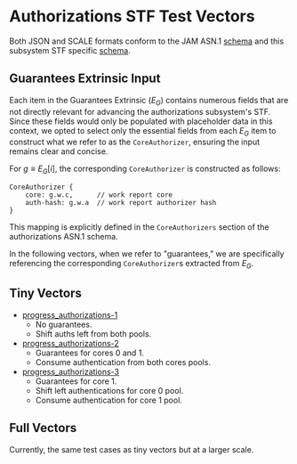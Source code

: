 # Authorizations STF Test Vectors

Both JSON and SCALE formats conform to the JAM ASN.1 [schema](../jam-types-asn/jam-types.asn)
and this subsystem STF specific [schema](./authorizations.asn).

## Guarantees Extrinsic Input

Each item in the Guarantees Extrinsic ($E_G$) contains numerous fields
that are not directly relevant for advancing the authorizations subsystem's
STF. Since these fields would only be populated with placeholder data in this
context, we opted to select only the essential fields from each $E_G$ item
to construct what we refer to as the `CoreAuthorizer`, ensuring the input
remains clear and concise.

For $g \equiv E_G[i]$, the corresponding `CoreAuthorizer` is constructed as follows:

```plaintext
CoreAuthorizer {
    core: g.w.c,      // work report core
    auth-hash: g.w.a  // work report authorizer hash
}
```

This mapping is explicitly defined in the `CoreAuthorizers` section of the
authorizations ASN.1 schema.

In the following vectors, when we refer to "guarantees," we are specifically
referencing the corresponding `CoreAuthorizer`s extracted from $E_G$.

## Tiny Vectors

- [progress_authorizations-1](tiny/progress_authorizations-1.json)
  - No guarantees.
  - Shift auths left from both pools.
- [progress_authorizations-2](tiny/progress_authorizations-2.json)
  - Guarantees for cores 0 and 1.
  - Consume authentication from both cores pools.
- [progress_authorizations-3](tiny/progress_authorizations-3.json)
  - Guarantees for core 1.
  - Shift left authentications for core 0 pool.
  - Consume authentication for core 1 pool.

## Full Vectors

Currently, the same test cases as tiny vectors but at a larger scale.
